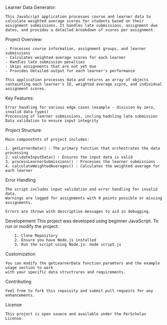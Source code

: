 Learner Data Generator:
    
    This JavaScript application processes course and learner data to calculate weighted average scores for students based on their assignment submissions. It handles late submissions, assignment due dates, and provides a detailed breakdown of scores per assignment.

Project Overview:

    - Processes course information, assignment groups, and learner submissions
    - Calculates weighted average scores for each learner
    - Handles late submission penalties
    - Skips assignments that are not yet due
    - Provides detailed output for each learner's performance

    This application processes data and returns an array of objects containting each learner's ID, weighted average scpre, and individual assignment scores.

Key Features:
    
    Error handling for various edge cases (example - division by zero, invalid data types)
    Processing of learner submissions, incling hadnling late submission
    Data validation to ensure input integrity

Project Structure:

    Main componetnts of project includes:

    1. getLernerData() : The primary function that orchestrates the data processing
    2. validateInputData() : Ensures the input data is valid
    3. processLearnerSubmissions() : Processes the learner submissions
    4. calculateWeightedAverages() : Calculates the weighted average for each learner


Error Handling 

    The script includes input validation and error handling for invalid data.
    Warnings are logged for assignments with 0 points possible or missing assignments.
        
    Errors are thrown with descriptive messages to aid in debugging.

Developement 
    This project was developed using beginner JavaScript. To run or modify the project:

        1. Clone Repository
        2. Ensure you have Node.js installed
        3. Run the script using Node.js: node script.js

Customization

    You can modify the getLearnerData function paramters and the example usage section to work
    with your specific data structrures and requirements.

Contributing

    Feel free to fork this repoisity and submit pull requests for any enhancements.

License

    This project is open souece and available under the PerScholas License.